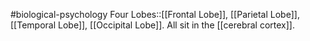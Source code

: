 #biological-psychology 
Four Lobes::[[Frontal Lobe]], [[Parietal Lobe]], [[Temporal Lobe]], [[Occipital Lobe]]. All sit in the [[cerebral cortex]].
